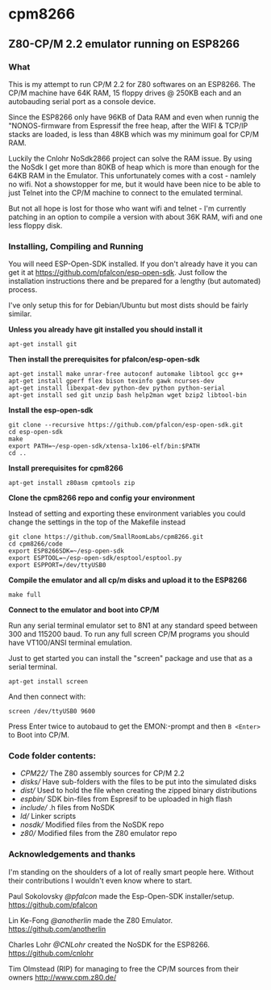 # cpm8266

## Z80-CP/M 2.2 emulator running on ESP8266

### What

This is my attempt to run CP/M 2.2 for Z80 softwares on an ESP8266.
The CP/M machine have 64K RAM, 15 floppy drives @ 250KB each and an
autobauding serial port as a console device.

Since the ESP8266 only have 96KB of Data RAM and even when runnig the "NONOS-firmware 
from Espressif the free heap, after the WIFI & TCP/IP stacks are
loaded, is less than 48KB which was my minimum goal for CP/M RAM.

Luckily the Cnlohr NoSdk2866 project can solve the RAM issue. By using the
NoSdk I get more than 80KB of heap which is more than enough for
the 64KB RAM in the Emulator.  This unfortunately comes with a cost -
namlely no wifi.  Not a showstopper for me, but it would have been nice to
be able to just Telnet into the CP/M machine to connect to the emulated
terminal. 

But not all hope is lost for those who want wifi and telnet - I'm currently
patching in an option to compile a version with about 36K RAM, wifi and one
less floppy disk.


### Installing, Compiling and Running

You will need ESP-Open-SDK installed. If you don't already have it you can
get it at https://github.com/pfalcon/esp-open-sdk. Just follow the
installation instructions there and be prepared for a lengthy (but automated)
process.

I've only setup this for for Debian/Ubuntu but most dists should be fairly
similar.

**Unless you already have git installed you should install it**

```apt-get install git```

**Then install the prerequisites for pfalcon/esp-open-sdk**

```
apt-get install make unrar-free autoconf automake libtool gcc g++ 
apt-get install gperf flex bison texinfo gawk ncurses-dev 
apt-get install libexpat-dev python-dev python python-serial 
apt-get install sed git unzip bash help2man wget bzip2 libtool-bin
```

**Install the esp-open-sdk**

```
git clone --recursive https://github.com/pfalcon/esp-open-sdk.git
cd esp-open-sdk
make
export PATH=~/esp-open-sdk/xtensa-lx106-elf/bin:$PATH
cd ..
```

**Install prerequisites for cpm8266**

```
apt-get install z80asm cpmtools zip
```

**Clone the cpm8266 repo and config your environment**

Instead of setting and exporting these environment variables you could change the settings in the top of the Makefile instead

```
git clone https://github.com/SmallRoomLabs/cpm8266.git
cd cpm8266/code
export ESP8266SDK=~/esp-open-sdk
export ESPTOOL=~/esp-open-sdk/esptool/esptool.py
export ESPPORT=/dev/ttyUSB0
```

**Compile the emulator and all cp/m disks and upload it to the ESP8266**

```make full```

**Connect to the emulator and boot into CP/M**

Run any serial terminal emulator set to 8N1 at any standard speed between 300 and 115200 baud. To run any full screen CP/M programs you should have VT100/ANSI terminal emulation.

Just to get started you can install the "screen" package and use that as a serial terminal.

```apt-get install screen```

And then connect with:

```screen /dev/ttyUSB0 9600```

Press Enter twice to autobaud to get the EMON:-prompt and then ```B <Enter>``` to Boot into CP/M.

### Code folder contents:
- *CPM22/* The Z80 assembly sources for CP/M 2.2
- *disks/* Have sub-folders with the files to be put into the simulated disks
- *dist/* Used to hold the file when creating the zipped binary distributions
- *espbin/* SDK bin-files from Espresif to be uploaded in high flash 
- *include/* .h files from NoSDK
- *ld/* Linker scripts
- *nosdk/* Modified files from the NoSDK repo
- *z80/* Modified files from the Z80 emulator repo 



### Acknowledgements and thanks
I'm standing on the shoulders of a lot of really smart people here. Without
their contributions I wouldn't even know where to start.

Paul Sokolovsky _@pfalcon_ made the Esp-Open-SDK installer/setup. https://github.com/pfalcon

Lin Ke-Fong _@anotherlin_ made the Z80 Emulator. https://github.com/anotherlin

Charles Lohr _@CNLohr_ created the NoSDK for the ESP8266. https://github.com/cnlohr

Tim Olmstead (RIP) for managing to free the CP/M sources from their owners http://www.cpm.z80.de/ 

